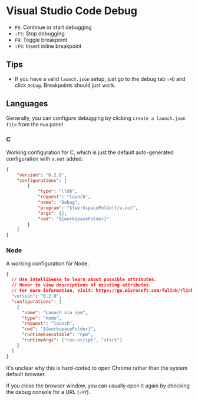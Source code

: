 # Visual Studio Code Debug

- `F5`: Continue or start debugging
- `⇧F5`: Stop debugging
- `F9`: Toggle breakpoint
- `⇧F9`: Insert inline breakpoint

## Tips

- If you have a valid `launch.json` setup, just go to the debug tab `⇧⌘D` and click `Debug`. Breakpoints should just work.

## Languages

Generally, you can configure debugging by clicking `create a launch.json file` from the `Run` panel

### C

Working configuration for C, which is just the default auto-generated configuration with `a.out` added.

``` json
{
    "version": "0.2.0",
    "configurations": [
        {
            "type": "lldb",
            "request": "launch",
            "name": "Debug",
            "program": "${workspaceFolder}/a.out",
            "args": [],
            "cwd": "${workspaceFolder}"
        }
    ]
}
```

### Node

A working configuration for Node:

``` json
{
  // Use IntelliSense to learn about possible attributes.
  // Hover to view descriptions of existing attributes.
  // For more information, visit: https://go.microsoft.com/fwlink/?linkid=830387
  "version": "0.2.0",
  "configurations": [
    {
      "name": "Launch via npm",
      "type": "node",
      "request": "launch",
      "cwd": "${workspaceFolder}",
      "runtimeExecutable": "npm",
      "runtimeArgs": ["run-script", "start"]
    }
  ]
}
```

It's unclear why this is hard-coded to open Chrome rather than the system default browser.

If you close the browser window, you can usually open it again by checking the debug console for a URL (`⇧⌘Y`).